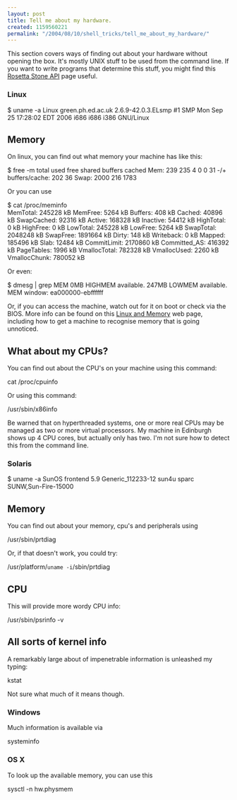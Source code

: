 ```yaml
---
layout: post
title: Tell me about my hardware.
created: 1159560221
permalink: "/2004/08/10/shell_tricks/tell_me_about_my_hardware/"
---
```

This section covers ways of finding out about your hardware without opening the box.  It's mostly UNIX stuff to be used from the command line.  If you want to write programs that determine this stuff, you might find this [Rosetta Stone API](http://xaxxon.slackworks.com/rsapi/) page useful.
<!--break-->
###  Linux

 $ uname -a
 Linux green.ph.ed.ac.uk 2.6.9-42.0.3.ELsmp #1 SMP Mon Sep 25 17:28:02 EDT 2006 
 i686 i686 i386 GNU/Linux

##  Memory
On linux, you can find out what memory your machine has like this:

 $ free -m
              total       used       free     shared    buffers     cached
 Mem:           239        235          4          0          0         31
 -/+ buffers/cache:        202         36
 Swap:         2000        216       1783

Or you can use 

 $ cat /proc/meminfo       
 MemTotal:       245228 kB
 MemFree:          5264 kB
 Buffers:           408 kB 
 Cached:          40896 kB
 SwapCached:      92316 kB
 Active:         168328 kB
 Inactive:        54412 kB
 HighTotal:           0 kB
 HighFree:            0 kB
 LowTotal:       245228 kB
 LowFree:          5264 kB
 SwapTotal:     2048248 kB
 SwapFree:      1891664 kB
 Dirty:             148 kB
 Writeback:           0 kB
 Mapped:         185496 kB
 Slab:            12484 kB
 CommitLimit:   2170860 kB
 Committed_AS:   416392 kB
 PageTables:       1996 kB
 VmallocTotal:   782328 kB
 VmallocUsed:      2260 kB
 VmallocChunk:   780052 kB

Or even:

 $ dmesg | grep MEM
 0MB HIGHMEM available.
 247MB LOWMEM available.
  MEM window: ea000000-ebffffff

Or, if you can access the machine, watch out for it on boot or check via the BIOS.  More info can be found on this [Linux and Memory](http://www.cpqlinux.com/memory.html) web page, including how to get a machine to recognise memory that is going unnoticed.

##  What about my CPUs?
You can find out about the CPU's on your machine using this command:

 cat /proc/cpuinfo

Or using this command:

 /usr/sbin/x86info

Be warned that on hyperthreaded systems, one or more real CPUs may be managed as two or more virtual processors.  My machine in Edinburgh shows up 4 CPU cores, but actually only has two.  I'm not sure how to detect this from the command line.

###  Solaris

 $ uname -a
 SunOS frontend 5.9 Generic_112233-12 sun4u sparc SUNW,Sun-Fire-15000

##  Memory
You can find out about your memory, cpu's and peripherals using

 /usr/sbin/prtdiag

Or, if that doesn't work, you could try:

 /usr/platform/`uname -i`/sbin/prtdiag

##  CPU
This will provide more wordy CPU info:

 /usr/sbin/psrinfo -v

##  All sorts of kernel info
A remarkably large about of impenetrable information is unleashed my typing:

 kstat

Not sure what much of it means though.

###  Windows
Much information is available via 

 systeminfo

###  OS X
To look up the available memory, you can use this

 sysctl -n hw.physmem
